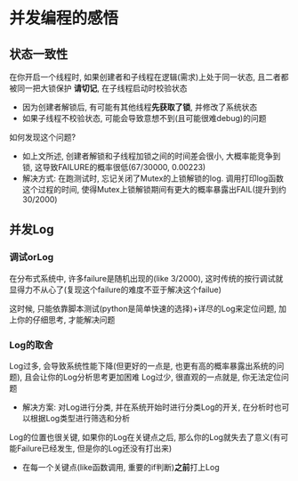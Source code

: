 # 并发编程的感悟

## 状态一致性

在你开启一个线程时, 如果创建者和子线程在逻辑(需求)上处于同一状态, 且二者都被同一把大锁保护
**请切记**, 在子线程启动时校验状态
- 因为创建者解锁后, 有可能有其他线程**先获取了锁**, 并修改了系统状态
- 如果子线程不校验状态, 可能会导致意想不到(且可能很难debug)的问题

如何发现这个问题?
- 如上文所述, 创建者解锁和子线程加锁之间的时间差会很小, 大概率能竞争到锁, 这导致FAILURE的概率很低(67/30000, 0.00223)
- 解决方式: 在跑测试时, 忘记关闭了Mutex的上锁解锁的log. 调用打印log函数这个过程的时间, 使得Mutex上锁解锁期间有更大的概率暴露出FAIL(提升到约30/2000)

## 并发Log

### 调试orLog
  
在分布式系统中, 许多failure是随机出现的(like 3/2000), 这时传统的按行调试就显得力不从心了(复现这个failure的难度不亚于解决这个failue)

这时候, 只能依靠脚本测试(python是简单快速的选择)+详尽的Log来定位问题, 加上你的仔细思考, 才能解决问题

### Log的取舍

Log过多, 会导致系统性能下降(但更好的一点是, 也更有高的概率暴露出系统的问题), 且会让你的Log分析思考更加困难
Log过少, 很直观的一点就是, 你无法定位问题
- 解决方案: 对Log进行分类, 并在系统开始时进行分类Log的开关, 在分析时也可以根据Log类型进行筛选和分析

Log的位置也很关键, 如果你的Log在关键点之后, 那么你的Log就失去了意义(有可能Failure已经发生, 但是你的Log还没有打出来)
- 在每一个关键点(like函数调用, 重要的if判断)**之前**打上Log

